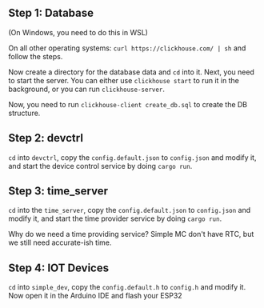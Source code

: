 ## Step 1: Database
(On Windows, you need to do this in WSL)

On all other operating systems: `curl https://clickhouse.com/ | sh` and follow the steps.

Now create a directory for the database data and `cd` into it.
Next, you need to start the server. You can either use `clickhouse start` to run it in the background, or you can run `clickhouse-server`.

Now, you need to run `clickhouse-client create_db.sql` to create the DB structure.

## Step 2: devctrl
`cd` into `devctrl`, copy the `config.default.json` to `config.json` and modify it,
and start the device control service by doing `cargo run`.

## Step 3: time_server
`cd` into the `time_server`, copy the `config.default.json` to `config.json` and modify it,
and start the time provider service by doing `cargo run`.

Why do we need a time providing service? Simple MC don't have RTC, but we still need accurate-ish time.

## Step 4: IOT Devices
`cd` into `simple_dev`, copy the `config.default.h` to `config.h` and modify it.
Now open it in the Arduino IDE and flash your ESP32
